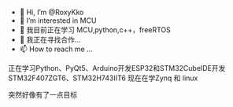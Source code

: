 - 👋 Hi, I’m @RoxyKko
- 👀 I’m interested in MCU
- 🌱 我目前正在学习 MCU,python,c++，freeRTOS
- 💞️ 我正在寻找合作...
- 📫 How to reach me ...

正在学习Python、PyQt5、Arduino开发ESP32和STM32CubeIDE开发STM32F407ZGT6、STM32H743IIT6
现在在学Zynq 和 linux

突然好像有了一点目标
<!---
RoxyKko/RoxyKko is a ✨ special ✨ repository because its `README.md` (this file) appears on your GitHub profile.
You can click the Preview link to take a look at your changes.
--->
